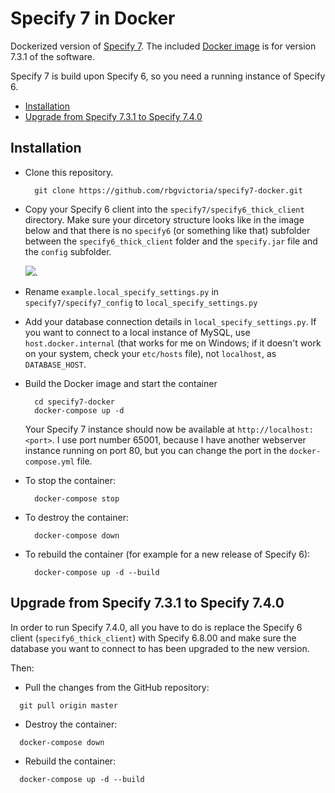 # Specify 7 in Docker

Dockerized version of [Specify 7](https://github.com/specify/specify7). The included 
[Docker image](https://github.com/rbgvictoria/specify7-docker/blob/master/specify7/Dockerfile) 
is for version 7.3.1 of the software.

Specify 7 is build upon Specify 6, so you need a running instance of Specify 6.

- [Installation](#Installation)
- [Upgrade from Specify 7.3.1 to Specify 7.4.0](#upgrade-from-specify-731-to-specify-740)

## Installation

- Clone this repository.
  ```
    git clone https://github.com/rbgvictoria/specify7-docker.git
  ```

- Copy your Specify 6 client into the `specify7/specify6_thick_client` directory. 
Make sure your dircetory structure looks like in the image below and that there 
is no `specify6` (or something like that) subfolder between the 
`specify6_thick_client` folder and the `specify.jar` file and the `config` 
subfolder.

  ![](./screenshot-specify6-thick-client-directory-structure.png).

- Rename `example.local_specify_settings.py` in `specify7/specify7_config` to 
  `local_specify_settings.py`

- Add your database connection details in `local_specify_settings.py`. If you 
  want to connect to a local instance of MySQL, use `host.docker.internal` (that 
  works for me on Windows; if it doesn't work on your system, check your 
  `etc/hosts` file), not `localhost`, as `DATABASE_HOST`.

- Build the Docker image and start the container
  ```
    cd specify7-docker
    docker-compose up -d
  ```
  Your Specify 7 instance should now be available at `http://localhost:<port>`. 
  I use port number 65001, because I have another webserver instance running on 
  port 80, but you can change the port in the `docker-compose.yml` file.

- To stop the container:
  ```
    docker-compose stop
  ```
- To destroy the container:
  ```
    docker-compose down
  ```
- To rebuild the container (for example for a new release of Specify 6):
  ```
    docker-compose up -d --build
  ``` 

## Upgrade from Specify 7.3.1 to Specify 7.4.0

In order to run Specify 7.4.0, all you have to do is replace the Specify 6 client 
(`specify6_thick_client`) with Specify 6.8.00 and make sure the database you
want to connect to has been upgraded to the new version.

Then:

- Pull the changes from the GitHub repository:

```
  git pull origin master
```

- Destroy the container:

```
  docker-compose down
```

- Rebuild the container:

```
  docker-compose up -d --build
```



